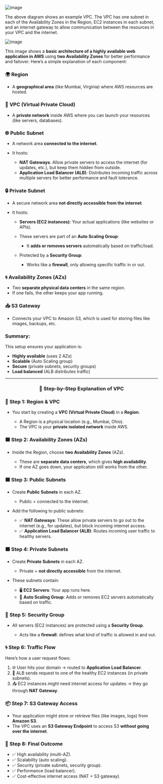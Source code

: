 ![image](https://docs.aws.amazon.com/images/vpc/latest/userguide/images/how-it-works.png) 

The above diagram shows an example VPC. The VPC has one subnet in each of the Availability Zones in the Region, EC2 instances in each subnet, and an internet gateway to allow communication between the resources in your VPC and the internet.

![image](https://github.com/iam-veeramalla/aws-devops-zero-to-hero/assets/43399466/89d8316e-7b70-4821-a6bf-67d1dcc4d2fb)

This image shows a **basic architecture of a highly available web application in AWS** using **two Availability Zones** for better performance and failover. Here’s a simple explanation of each component:

### 🌍 **Region**

* A **geographical area** (like Mumbai, Virginia) where AWS resources are hosted.

### 🧱 **VPC (Virtual Private Cloud)**

* A **private network** inside AWS where you can launch your resources (like servers, databases).

### 🌐 **Public Subnet**

* A network area **connected to the internet**.
* It hosts:

  * **NAT Gateways**: Allow private servers to access the internet (for updates, etc.), but keep them hidden from outside.
  * **Application Load Balancer (ALB)**: Distributes incoming traffic across multiple servers for better performance and fault tolerance.

### 🔒 **Private Subnet**

* A secure network area **not directly accessible from the internet**.
* It hosts:

  * **Servers (EC2 instances)**: Your actual applications (like websites or APIs).
  * These servers are part of an **Auto Scaling Group**:

    * It **adds or removes servers** automatically based on traffic/load.
  * Protected by a **Security Group**:

    * Works like a **firewall**, only allowing specific traffic in or out.

### 🌀 **Availability Zones (AZs)**

* Two **separate physical data centers** in the same region.
* If one fails, the other keeps your app running.

### 📥 S3 Gateway
* Connects your VPC to Amazon S3, which is used for storing files like images, backups, etc.

### Summary:

This setup ensures your application is:

* **Highly available** (uses 2 AZs)
* **Scalable** (Auto Scaling group)
* **Secure** (private subnets, security groups)
* **Load balanced** (ALB distributes traffic)

---
### <p align="center"> 🔷 Step-by-Step Explanation of VPC </p>

### 🧱 **Step 1: Region & VPC**

* You start by creating a **VPC (Virtual Private Cloud)** in a **Region**.

  * A Region is a physical location (e.g., Mumbai, Ohio).
  * The VPC is your **private isolated network** inside AWS.

### 🟦 **Step 2: Availability Zones (AZs)**

* Inside the Region, choose **two Availability Zones** (AZs).

  * These are **separate data centers**, which gives **high availability**.
  * If one AZ goes down, your application still works from the other.

### 🟩 **Step 3: Public Subnets**

* Create **Public Subnets** in each AZ.

  * Public = connected to the internet.
* Add the following to public subnets:

  * ✅ **NAT Gateways**: These allow private servers to go out to the internet (e.g., for updates), but block incoming internet access.
  * ✅ **Application Load Balancer (ALB)**: Routes incoming user traffic to healthy servers.

### 🟧 **Step 4: Private Subnets**

* Create **Private Subnets** in each AZ.

  * Private = **not directly accessible** from the internet.
* These subnets contain:

  * 🖥️ **EC2 Servers**: Your app runs here.
  * 🔁 **Auto Scaling Group**: Adds or removes EC2 servers automatically based on traffic.

### 🔐 **Step 5: Security Group**

* All servers (EC2 instances) are protected using a **Security Group**.

  * Acts like a **firewall**: defines what kind of traffic is allowed in and out.

### 🌀 **Step 6: Traffic Flow**

Here’s how a user request flows:

1. 🌐 User hits your domain → routed to **Application Load Balancer**.
2. 🔁 ALB sends request to one of the healthy EC2 instances (in private subnets).
3. 📤 EC2 instances might need internet access for updates → they go through **NAT Gateway**.

### 📦 **Step 7: S3 Gateway Access**

* Your application might store or retrieve files (like images, logs) from **Amazon S3**.
* The VPC uses an **S3 Gateway Endpoint** to access S3 **without going over the internet**.

### 🎯 **Step 8: Final Outcome**

* ✅ High availability (multi-AZ).
* ✅ Scalability (auto scaling).
* ✅ Security (private subnets, security group).
* ✅ Performance (load balancer).
* ✅ Cost-effective internet access (NAT + S3 gateway).

